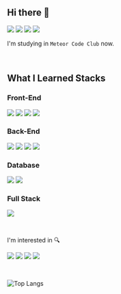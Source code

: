 ## Hi there 👋

<a href="https://github.com/meteor-code-club"><img src="https://img.shields.io/badge/Meteor_Code_Club-DE4F4F?style=for-the-badge&logo=Meteor&logoColor=white"></a>
<a href="https://min-9.github.io"><img src="https://img.shields.io/badge/blog-663399?style=for-the-badge&logo=gatsby&logoColor=white"></a>
<a href="https://www.instagram.com/minsphere/"><img src="https://img.shields.io/badge/minsphere-E4405F?style=for-the-badge&logo=instagram&logoColor=white"></a>
<a href="https://mail.google.com/mail/?view=cm&amp;fs=1&amp;to=mg07315@gmail.com" target="_blank"><img src="https://img.shields.io/badge/gmail-EA4335?style=for-the-badge&logo=gmail&logoColor=white"></a>

I'm studying in `Meteor Code Club` now.

<br />

## What I Learned Stacks
### Front-End
<a href="#"><img src="https://img.shields.io/badge/javascript-F7DF1E?style=for-the-badge&logo=javascript&logoColor=black"></a>
<a href="#"><img src="https://img.shields.io/badge/typescript-3178C6?style=for-the-badge&logo=typescript&logoColor=white"></a>
<a href="#"><img src="https://img.shields.io/badge/react-61DAFB?style=for-the-badge&logo=react&logoColor=black"></a>
<a href="#"><img src="https://img.shields.io/badge/vue.js-4FC08D?style=for-the-badge&logo=vue.js&logoColor=white"></a>

### Back-End
<a href="#"><img src="https://img.shields.io/badge/node.js-339933?style=for-the-badge&logo=node.js&logoColor=white"></a>
<a href="#"><img src="https://img.shields.io/badge/express-EAEAEA?style=for-the-badge&logo=express&logoColor=black"></a>
<a href="#"><img src="https://img.shields.io/badge/graphql-E10098?style=for-the-badge&logo=graphql&logoColor=white"></a>
<a href="#"><img src="https://img.shields.io/badge/apollo_graphql-311C87?style=for-the-badge&logo=apollo-graphql&logoColor=white"></a>

### Database
<a href="#"><img src="https://img.shields.io/badge/mysql-4479A1?style=for-the-badge&logo=mysql&logoColor=white"></a>
<a href="#"><img src="https://img.shields.io/badge/notion-EAEAEA?style=for-the-badge&logo=notion&logoColor=black"></a>

### Full Stack
<a href="#"><img src="https://img.shields.io/badge/next.js-EAEAEA?style=for-the-badge&logo=next.js&logoColor=black"></a>

<br />

I'm interested in 🔍

<a href="#"><img src="https://img.shields.io/badge/kotlin-7F52FF?style=for-the-badge&logo=kotlin&logoColor=white"></a>
<a href="#"><img src="https://img.shields.io/badge/swift-F05138?style=for-the-badge&logo=swift&logoColor=white"></a>
<a href="#"><img src="https://img.shields.io/badge/dart-0175C2?style=for-the-badge&logo=dart&logoColor=white"></a>
<a href="#"><img src="https://img.shields.io/badge/flutter-02569B?style=for-the-badge&logo=flutter&logoColor=white"></a>

<br />

![Top Langs](https://github-readme-stats.vercel.app/api/top-langs/?username=min-9&layout=compact&theme=tokyonight)
